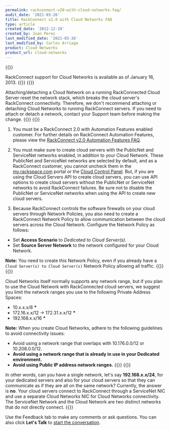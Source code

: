 ```yaml
---
permalink: rackconnect-v20-with-cloud-networks-faq/
audit_date: '2021-03-26'
title: RackConnect v2.0 with Cloud Networks FAQ
type: article
created_date: '2012-12-19'
created_by: Juan Perez
last_modified_date: '2021-03-26'
last_modified_by: Carlos Arriaga 
product: Cloud Networks
product_url: cloud-networks
---
```


{{<accordion title="Does RackConnect support cloud servers that are part of a Cloud Network?" col="in" href="accordion1">}}

RackConnect support for Cloud Networks is available as of January 16,
2013.
{{</accordion>}}
{{<accordion title="IMPORTANT: Can I attach/detach a Cloud Network on a running RackConnected Cloud Server?" col="in" href="accordion2">}}

Attaching/detaching a Cloud Network on a running RackConnected Cloud
Server reset the network stack, which breaks the cloud
server's RackConnect connectivity. Therefore, we don't recommend
attaching or detaching Cloud Networks to running RackConnect servers.
If you need to attach or detach a network, contact your
Support team before making the change.
{{</accordion>}}
{{<accordion title="What are the requirements for using Cloud Networks with RackConnect?" col="in" href="accordion3">}}

1. You must be a RackConnect 2.0 with Automation Features enabled customer.
 For further details on RackConnect Automation Features,
 please view the [RackConnect v2.0 Automation Features
 FAQ](/support/how-to/rackconnect-v20-automation-features-faq).

2. You must make sure to create cloud servers with the PublicNet and
 ServiceNet networks enabled, in addition to your Cloud Network.
 These PublicNet and ServiceNet networks are selected by default, and
 as a RackConnect customer, you cannot uncheck them in
 the [my.rackspace.com](https://my.rackspace.com) portal or the [Cloud
 Control Panel](https://mycloud.rackspace.com/). But, if you are
 using the Cloud Servers API to create cloud servers, you can use API
 options to create cloud servers without the PublicNet
 or ServiceNet networks to avoid RackConnect failures.
 Be sure not to disable the PublicNet or ServiceNet
 networks when using the API to create new cloud servers.

3. Because RackConnect controls the software firewalls on your cloud
 servers through Network Policies, you also need to create a
 RackConnect Network Policy to allow communication between the cloud
 servers across the Cloud Network. Configure the Network Policy
 as follows:

 - Set **Access Scenario** to *Dedicated to Cloud Server(s)*.
 - Set **Source Server Network** to the network configured for your Cloud Network.

**Note:** You need to create this Network Policy, even if you already
have a `Cloud Server(s) to Cloud Server(s)` Network Policy allowing all
traffic.
{{</accordion>}}
{{<accordion title="What network ranges can I use with Cloud Networks for RackConnected cloud servers?" col="in" href="accordion4">}}

Cloud Networks itself normally supports any network range, but if you
plan to use the Cloud Network with RackConnected cloud servers, we
suggest you limit the network ranges you use to the following Private
Address Spaces:

- 10.x.x.x/8 **\***
- 172.16.x.x/12 -&gt; 172.31.x.x/12 **\***
- 192.168.x.x/16 **\***

**Note:** When you create Cloud Networks, adhere to the following guidelines to avoid connectivity issues:

   - Avoid using a network range that overlaps with 10.176.0.0/12
 or 10.208.0.0/12.
   - ****Avoid using** a network range that is already in use in your
 Dedicated environment.**
   - ****Avoid using Public IP address network ranges.****
{{</accordion>}}
{{<accordion title="Can I use RackConnect and Cloud Networks to create one large Layer 2 Broadcast Domain that spans my Dedicated and Cloud environments?" col="in" href="accordion5">}}

In other words, can you have a single network, let's say **192.168.x.x/24**,
for your dedicated servers and also for your cloud servers so that they
can communicate as if they are all on the same network? Currently, the
answer is **no**. Your cloud servers connect to RackConnect through a
ServiceNet NIC and use a separate Cloud Networks NIC for Cloud
Networks connectivity. The ServiceNet Network and the Cloud Network are
two distinct networks that do not directly connect.
{{</accordion>}}

Use the Feedback tab to make any comments or ask questions. You can also click
**Let's Talk** to [start the conversation](https://www.rackspace.com/). 

